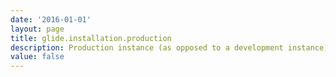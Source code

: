 ```yaml
---
date: '2016-01-01'
layout: page
title: glide.installation.production
description: Production instance (as opposed to a development instance). 
value: false
---
```

